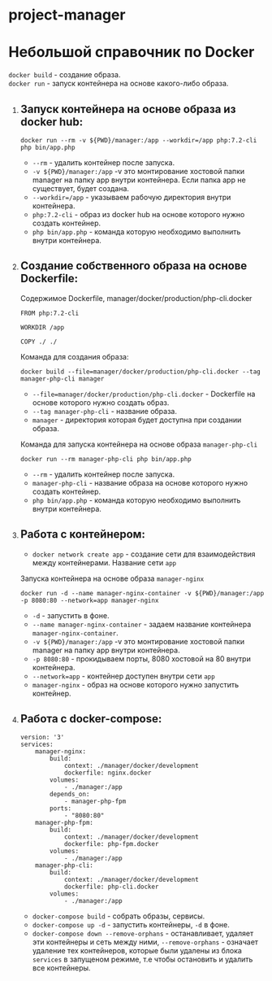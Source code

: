 # project-manager


# Небольшой справочник по Docker

`docker build` - создание образа.<br>
`docker run` - запуск контейнера на основе какого-либо образа.

1. Запуск контейнера на основе образа из docker hub:
    - 
    ```
    docker run --rm -v ${PWD}/manager:/app --workdir=/app php:7.2-cli php bin/app.php 
    ```
    - `--rm` - удалить контейнер после запуска.
    - `-v ${PWD}/manager:/app` -v это монтирование хостовой папки manager на папку app внутри контейнера. 
    Если папка app не существует, будет создана.
    - `--workdir=/app` - указываем рабочую директория внутри контейнера.
    - `php:7.2-cli` - образ из docker hub на основе которого нужно создать контейнер.
    - `php bin/app.php` - команда которую необходимо выполнить внутри контейнера.

2. Создание собственного образа на основе Dockerfile:<br>
    -
    Содержимое Dockerfile, manager/docker/production/php-cli.docker
    ```
    FROM php:7.2-cli
    
    WORKDIR /app
    
    COPY ./ ./ 
    ```
    
    Команда для создания образа:

    ```
    docker build --file=manager/docker/production/php-cli.docker --tag manager-php-cli manager 
    ```
    - `--file=manager/docker/production/php-cli.docker` - Dockerfile на основе которого нужно создать образ.
    - `--tag manager-php-cli` - название образа.
    - `manager` - директория которая будет доступна при создании образа.<br>
     
    Команда для запуска контейнера на основе образа `manager-php-cli`
    ```
    docker run --rm manager-php-cli php bin/app.php
    ```
    - `--rm` - удалить контейнер после запуска.
    - `manager-php-cli` - название образа на основе которого нужно создать контейнер.
    - `php bin/app.php` - команда которую необходимо выполнить внутри контейнера.
    
3. Работа с контейнером:
    -
    - `docker network create app` - создание сети для взаимодействия между контейнерами. Название сети `app`
    
    Запуска контейнера на основе образа `manager-nginx`
    ```
    docker run -d --name manager-nginx-container -v ${PWD}/manager:/app -p 8080:80 --network=app manager-nginx
    ```
    - `-d` - запустить в фоне.
    - `--name manager-nginx-container` - задаем название контейнера `manager-nginx-container`.
    - `-v ${PWD}/manager:/app` -v это монтирование хостовой папки manager на папку app внутри контейнера.
    - `-p 8080:80` - прокидываем порты, 8080 хостовой на 80 внутри контейнера.
    - `--network=app` - контейнер доступен внутри сети `app`
    - `manager-nginx` - образ на основе которого нужно запустить контейнер.
    
4. Работа с docker-compose:
    -
    ```
    version: '3'
    services:
        manager-nginx:
            build:
                context: ./manager/docker/development
                dockerfile: nginx.docker
            volumes:
                - ./manager:/app
            depends_on:
                - manager-php-fpm
            ports:
                - "8080:80"
        manager-php-fpm:
            build:
                context: ./manager/docker/development
                dockerfile: php-fpm.docker
            volumes:
                - ./manager:/app
        manager-php-cli:
            build:
                context: ./manager/docker/development
                dockerfile: php-cli.docker
            volumes:
                - ./manager:/app
    ```
    - `docker-compose build` - собрать образы, сервисы.
    - `docker-compose up -d` - запустить контейнеры, `-d` в фоне.
    - `docker-compose down --remove-orphans` - останавливает, удаляет эти контейнеры и сеть между ними,
    `--remove-orphans` - означает удаление тех контейнеров, которые были удалены из блока `services` в запущеном режиме, 
    т.е чтобы остановить и удалить все контейнеры.    